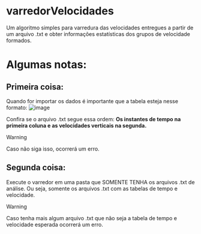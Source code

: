 # varredorVelocidades
Um algoritmo simples para varredura das velocidades entregues a partir de um arquivo .txt e obter informações estatísticas dos grupos de velocidade formados.

# Algumas notas: 

## Primeira coisa:

Quando for importar os dados é importante que a tabela esteja nesse formato:
![image](https://github.com/user-attachments/assets/6e2a5962-53c6-46e9-aa28-34fc597dc93f)

Confira se o arquivo .txt segue essa ordem: 
**Os instantes de tempo na primeira coluna e as velocidades verticais na segunda.**

> [!WARNING]
> Caso não siga isso, ocorrerá um erro.

## Segunda coisa: 

Execute o varredor em uma pasta que SOMENTE TENHA os arquivos .txt de análise. Ou seja, somente os arquivos .txt com as tabelas de tempo e velocidade.

> [!WARNING]
> Caso tenha mais algum arquivo .txt que não seja a tabela de tempo e velocidade esperada ocorrerá um erro.

